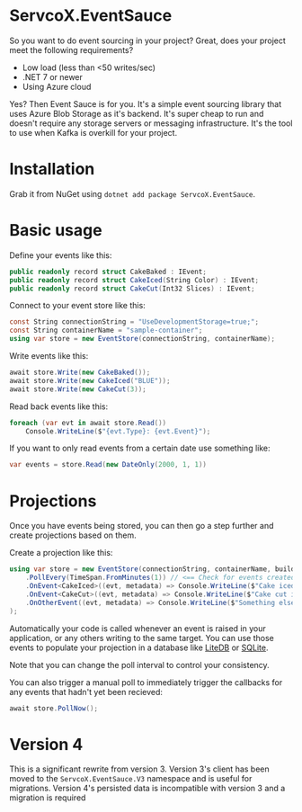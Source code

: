 # ServcoX.EventSauce
So you want to do event sourcing in your project? Great, does your project meet the following requirements?
* Low load (less than <50 writes/sec)
* .NET 7 or newer
* Using Azure cloud

Yes? Then Event Sauce is for you. It's a simple event sourcing library that uses Azure Blob Storage as it's backend. 
It's super cheap to run and doesn't require any storage servers or messaging infrastructure. It's the tool to use
when Kafka is overkill for your project.

# Installation
Grab it from NuGet using `dotnet add package ServcoX.EventSauce`.

# Basic usage
Define your events like this:
```c#
public readonly record struct CakeBaked : IEvent;
public readonly record struct CakeIced(String Color) : IEvent;
public readonly record struct CakeCut(Int32 Slices) : IEvent;
```

Connect to your event store like this:
```c#
const String connectionString = "UseDevelopmentStorage=true;";
const String containerName = "sample-container";
using var store = new EventStore(connectionString, containerName);
```

Write events like this:
```c#
await store.Write(new CakeBaked());
await store.Write(new CakeIced("BLUE"));
await store.Write(new CakeCut(3));
```

Read back events like this:
```c#
foreach (var evt in await store.Read())
    Console.WriteLine($"{evt.Type}: {evt.Event}");
```

If you want to only read events from a certain date use something like:
```c#
var events = store.Read(new DateOnly(2000, 1, 1))
```

# Projections
Once you have events being stored, you can then go a step further and create projections based on them.

Create a projection like this:
```c#
using var store = new EventStore(connectionString, containerName, builder => builder
    .PollEvery(TimeSpan.FromMinutes(1)) // <== Check for events created by other writers automatically
    .OnEvent<CakeIced>((evt, metadata) => Console.WriteLine($"Cake iced '{evt.Color}' at {metadata.At}"))
    .OnEvent<CakeCut>((evt, metadata) => Console.WriteLine($"Cake cut into {evt.Slices} slices at {metadata.At}"))
    .OnOtherEvent((evt, metadata) => Console.WriteLine($"Something else (${metadata.Type}) occured at {metadata.At}"))
);
```

Automatically your code is called whenever an event is raised in your application, or any others writing to the same 
target. You can use those events to populate your projection in a database like [LiteDB](https://www.litedb.org/) or 
[SQLite](https://learn.microsoft.com/en-us/dotnet/standard/data/sqlite/?tabs=netcore-cli).

Note that you can change the poll interval to control your consistency.

You can also trigger a manual poll to immediately trigger the callbacks for any events that hadn't yet been recieved:

```c#
await store.PollNow();
```

# Version 4
This is a significant rewrite from version 3. Version 3's client has been moved to the `ServcoX.EventSauce.V3` namespace 
and is useful for migrations. Version 4's persisted data is incompatible with version 3 and a migration is required